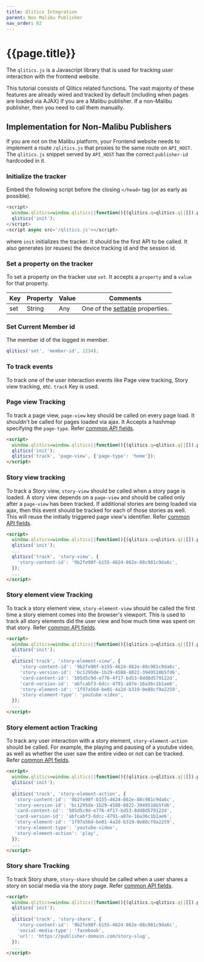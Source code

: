 ```yaml
---
title: Qlitics Integration
parent: Non Malibu Publisher
nav_order: 02
---
```


# {{page.title}}

The `qlitics.js` is a Javascript library that is used for tracking user interaction with the frontend website.

This tutorial consists of Qlitics related functions. The vast majority of these features are already wired and tracked by default (including when pages are loaded via AJAX) if you are a Malibu publisher. If a non-Malibu publisher, then you need to call them manually.

## Implementation for Non-Malibu Publishers

If you are not on the Malibu platform, your Frontend website needs to implement a route `/qlitics.js` that proxies to the same route on `API_HOST`. The `qlitics.js` snippet served by `API_HOST` has the correct `publisher-id` hardcoded in it.


### Initialize the tracker

Embed the following script before the closing `</head>` tag (or as early as possible).

```Javascript
<script>
  window.qlitics=window.qlitics||function(){(qlitics.q=qlitics.q||[]).push(arguments);};
  qlitics('init');
</script>
<script async src='/qlitics.js'></script>
```
where `init` initializes the tracker. It should be the first API to be called. It also generates (or reuses) the device tracking id and the session id.


### Set a property on the tracker

To set a property on the tracker use `set`. It accepts a `property` and a `value` for that property.

| Key | Property | Value | Comments 
---| --- |--- | ---
set  | String | Any | One of the [settable](https://developers.quintype.com/docs/#settable-api-properties) properties.

### Set Current Member id

The member id of the logged in member.

```Javascript
qlitics('set', 'member-id', 1234);
```

### To track events

To track one of the user interaction events like Page view tracking, Story view tracking, etc. `track` Key is used.


### Page view Tracking

To track a page view, `page-view` key should be called on every page load. It shouldn't be called for pages loaded via ajax. It Accepts a hashmap specifying the `page-type`. Refer [common API fields](https://developers.quintype.com/docs/#common-api-fields).

```html
<script>
  window.qlitics=window.qlitics||function(){(qlitics.q=qlitics.q||[]).push(arguments);};
  qlitics('init');
  qlitics('track', 'page-view', {'page-type': 'home'});
</script>
```

### Story view tracking

To track a Story view, `story-view` should be called when a story page is loaded. A story view depends on a `page-view` and should be called only after a `page-view` has been tracked. If additional stories are being loaded via ajax, then this event should be tracked for each of those stories as well. This will reuse the initially triggered page view's identifier. Refer [common API fields](https://developers.quintype.com/docs/#common-api-fields).

```html
<script>
  window.qlitics=window.qlitics||function(){(qlitics.q=qlitics.q||[]).push(arguments);};
  qlitics('init');
  ...
  qlitics('track', 'story-view', {
    'story-content-id': '9b2fe90f-b155-4624-862e-88c981c9da6c',
  });
  ...
</script>
```

### Story element view Tracking

To track a story element view, `story-element-view` should be called the first time a story element comes into the browser's viewport. This is used to track all story elements did the user view and how much time was spent on that story. Refer [common API fields](https://developers.quintype.com/docs/#common-api-fields).

```html
<script>
  window.qlitics=window.qlitics||function(){(qlitics.q=qlitics.q||[]).push(arguments);};
  qlitics('init');
  ...
  qlitics('track', 'story-element-view', {
     'story-content-id': '9b2fe90f-b155-4624-862e-88c981c9da6c',
     'story-version-id': 'bc1295de-1b29-4588-8822-3949510b5fd6',
     'card-content-id': '505d5c9d-e776-4f17-bd53-8dd8d579122d',
     'card-version-id': 'abfcabf3-6dcc-4791-a87e-16a36c1b1ae6',
     'story-element-id': '1f97a56d-be01-4a2d-b319-0e88cf9a2259',
     'story-element-type': 'youtube-video',
  });
  ...
</script>
```

### Story element action Tracking

To track any user interaction with a story element, `story-element-action` should be called. For example, the playing and pausing of a youtube video, as well as whether the user saw the entire video or not can be tracked. Refer [common API fields](https://developers.quintype.com/docs/#common-api-fields).

```html
<script>
  window.qlitics=window.qlitics||function(){(qlitics.q=qlitics.q||[]).push(arguments);};
  qlitics('init');
  ...
  qlitics('track', 'story-element-action', {
   'story-content-id': '9b2fe90f-b155-4624-862e-88c981c9da6c',
   'story-version-id': 'bc1295de-1b29-4588-8822-3949510b5fd6',
   'card-content-id': '505d5c9d-e776-4f17-bd53-8dd8d579122d',
   'card-version-id': 'abfcabf3-6dcc-4791-a87e-16a36c1b1ae6',
   'story-element-id': '1f97a56d-be01-4a2d-b319-0e88cf9a2259',
   'story-element-type': 'youtube-video',
   'story-element-action': 'play',
  });
  ...
</script>
```

### Story share Tracking

To track Story share, `story-share` should be called when a user shares a story on social media via the story page. Refer [common API fields](https://developers.quintype.com/docs/#common-api-fields).

```html
<script>
  window.qlitics=window.qlitics||function(){(qlitics.q=qlitics.q||[]).push(arguments);};
  qlitics('init');
  ...
  qlitics('track', 'story-share', {
    'story-content-id': '9b2fe90f-b155-4624-862e-88c981c9da6c',
    'social-media-type': 'facebook',
    'url': 'https://publisher-domain.com/story-slug',
  });
  ...
</script>
```
